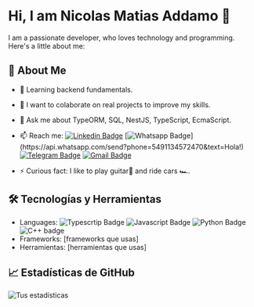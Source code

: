 # Hi, I am Nicolas Matias Addamo 👋

I am a passionate developer, who loves technology and programming. Here's a little about me: 
## 🚀 About Me

- 🌱 Learning backend fundamentals.
- 👯 I want to colaborate on real projects to improve my skills.
- 💬 Ask me about TypeORM, SQL, NestJS, TypeScript, EcmaScript.
- 📫 Reach me: 
    [![Linkedin Badge](https://img.shields.io/badge/-LinkedIn-blue?style=flat-square&logo=Linkedin&logoColor=white&link=https://www.linkedin.com/in/luiz-carlos-abbott-galvão-neto-21a93b148/)](https://www.linkedin.com/in/nicolasaddamo1/)
    [![Whatsapp Badge](https://img.shields.io/badge/-Whatsapp-4CA143?style=flat-square&labelColor=4CA143&logo=whatsapp&logoColor=white&link=https://api.whatsapp.com/send?phone=5584999122284&text=Olá!)](https://api.whatsapp.com/send?phone=5491134572470&text=Hola!)
    [![Telegram Badge](https://img.shields.io/badge/-Telegram-1ca0f1?style=flat-square&labelColor=1ca0f1&logo=telegram&logoColor=white&link=https://t.me/luiz740)](https://t.me/Nicolasmatias)
    [![Gmail Badge](https://img.shields.io/badge/-Gmail-c14438?style=flat-square&logo=Gmail&logoColor=white&link=mailto:luiz7401@gmail.com)](mailto:nicolasaddamo1@gmail.com)
    
- ⚡ Curious fact: I like to play guitar🎸 and ride cars 🏎️.

## 🛠️ Tecnologías y Herramientas

- Languages:
         ![Typescrtip Badge](https://shields.io/badge/TypeScript-3178C6?logo=TypeScript&logoColor=FFF&style=flat-square) ![Javascript Badge](https://shields.io/badge/JavaScript-F7DF1E?logo=JavaScript&logoColor=000&style=flat-square) ![Python Badge](https://img.shields.io/badge/-Python-black?style=flat&logo=python&link=https://github.com/Quananhle/Python-AWS-TradingAI)  ![C++ badge](https://img.shields.io/badge/-C++-blue?logo=cplusplus)
- Frameworks: [frameworks que usas]
- Herramientas: [herramientas que usas]

## 📈 Estadísticas de GitHub

![Tus estadísticas](https://github-readme-stats.vercel.app/api?username=tu-usuario&show_icons=true&theme=radical)
